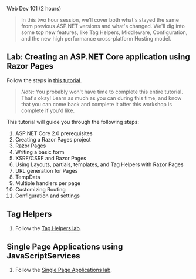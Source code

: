 Web Dev 101 (2 hours)

 > In this two hour session, we'll cover both what's stayed the same from previous ASP.NET versions and what's changed. We'll dig into some top new features, like Tag Helpers, Middleware, Configuration, and the new high performance cross-platform Hosting model.

## Lab: Creating an ASP.NET Core application using Razor Pages
Follow the steps in [this tutorial](https://docs.microsoft.com/en-us/aspnet/core/mvc/razor-pages/index?tabs=visual-studio).

> *Note:* You probably won't have time to complete this entire tutorial. That's okay! Learn as much as you can during this time, and know that you can come back and complete it after this workshop is complete if you'd like.

This tutorial will guide you through the following steps:
1. ASP.NET Core 2.0 prerequisites
1. Creating a Razor Pages project
1. Razor Pages
1. Writing a basic form
1. XSRF/CSRF and Razor Pages
1. Using Layouts, partials, templates, and Tag Helpers with Razor Pages
1. URL generation for Pages
1. TempData
1. Multiple handlers per page
1. Customizing Routing
1. Configuration and settings

## Tag Helpers
1. Follow the [Tag Helpers lab](tag-helpers.md).

## Single Page Applications using JavaScriptServices
1. Follow the [Single Page Applications lab](single-page-applications.md).